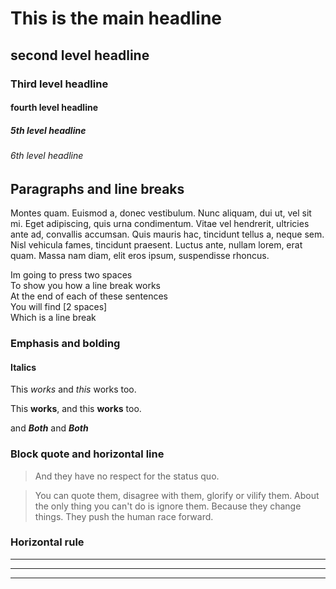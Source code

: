 # This is the main headline

## second level headline
### Third level headline
#### fourth level headline
##### 5th level headline
###### 6th  level headline

## Paragraphs and line breaks

Montes quam. Euismod a, donec vestibulum. Nunc aliquam, dui ut, vel sit mi. Eget adipiscing, quis urna condimentum. Vitae vel hendrerit, ultricies ante ad, convallis accumsan. Quis mauris hac, tincidunt tellus a, neque sem. Nisl vehicula fames, tincidunt praesent. Luctus ante, nullam lorem, erat quam. Massa nam diam, elit eros ipsum, suspendisse rhoncus.

Im going to press two spaces  
To show you how a line break works  
At the end of each of these sentences  
You will find [2 spaces]  
Which is a line break  


### Emphasis and bolding


#### Italics

This *works* and _this_ works too.

This **works**, and this __works__ too.

and ***Both*** and ___Both___


### Block quote and horizontal line

> And they have no respect for the status quo.
>

> You can quote them, disagree with them, glorify or vilify them. About the only thing you can't do is ignore them. Because they change things. They push the human race forward.

### Horizontal rule

___
---
***
